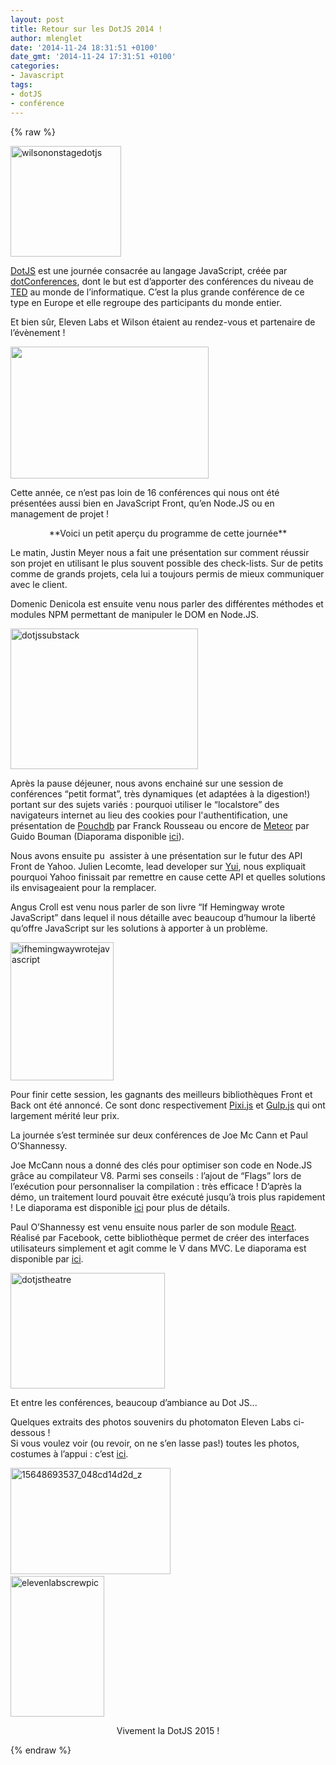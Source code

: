 ```yaml
---
layout: post
title: Retour sur les DotJS 2014 !
author: mlenglet
date: '2014-11-24 18:31:51 +0100'
date_gmt: '2014-11-24 17:31:51 +0100'
categories:
- Javascript
tags:
- dotJS
- conférence
---
```

{% raw %}
<p style="text-align: left;"><img class=" wp-image-1026 aligncenter" src="http://blog.eleven-labs.com/wp-content/uploads/2014/11/wilsononstagedotjs-300x300.jpg" alt="wilsononstagedotjs" width="177" height="177" /></p>
<p style="text-align: left;"><a href="http://www.dotjs.eu/">DotJS</a> est une journée consacrée au langage JavaScript, créée par <a href="http://www.dotconferences.eu/">dotConferences</a>, dont le but est d’apporter des conférences du niveau de <a href="http://www.ted.com/">TED</a> au monde de l’informatique. C’est la plus grande conférence de ce type en Europe et elle regroupe des participants du monde entier.</p>
<p style="text-align: left;">Et bien sûr, Eleven Labs et Wilson étaient au rendez-vous et partenaire de l’évènement !</p>
<p style="text-align: left;"><img class="aligncenter" src="https://c4.staticflickr.com/8/7536/15215885334_04d802e9f0_b.jpg" alt="" width="317" height="211" /></p>
<p style="text-align: left;">Cette année, ce n’est pas loin de 16 conférences qui nous ont été présentées aussi bien en JavaScript Front, qu’en Node.JS ou en management de projet !</p>
<p style="text-align: center;">**Voici un petit aperçu du programme de cette journée**</p>
<p>Le matin, Justin Meyer nous a fait une présentation sur comment réussir son projet en utilisant le plus souvent possible des check-lists. Sur de petits comme de grands projets, cela lui a toujours permis de mieux communiquer avec le client.</p>
<p style="text-align: left;">Domenic Denicola est ensuite venu nous parler des différentes méthodes et modules NPM permettant de manipuler le DOM en Node.JS.</p>
<p><img class="size-medium wp-image-1028 aligncenter" src="http://blog.eleven-labs.com/wp-content/uploads/2014/11/dotjssubstack-300x225.jpg" alt="dotjssubstack" width="300" height="225" /></p>
<p>Après la pause déjeuner, nous avons enchainé sur une session de conférences “petit format”, très dynamiques (et adaptées à la digestion!) portant sur des sujets variés : pourquoi utiliser le “localstore” des navigateurs internet au lieu des cookies pour l'authentification, une présentation de <a href="http://pouchdb.com/">Pouchdb</a> par Franck Rousseau ou encore de <a href="https://www.meteor.com/">Meteor</a> par Guido Bouman (Diaporama disponible <a href="http://fr.slideshare.net/guidobouman/meteor-dotjs-2014">ici</a>).</p>
<p>Nous avons ensuite pu  assister à une présentation sur le futur des API Front de Yahoo. Julien Lecomte, lead developer sur <a href="http://yuilibrary.com/">Yui</a>, nous expliquait pourquoi Yahoo finissait par remettre en cause cette API et quelles solutions ils envisageaient pour la remplacer.</p>
<p>Angus Croll est venu nous parler de son livre “If Hemingway wrote JavaScript” dans lequel il nous détaille avec beaucoup d’humour la liberté qu’offre JavaScript sur les solutions à apporter à un problème.</p>
<p><img class="wp-image-1029 aligncenter" src="http://blog.eleven-labs.com/wp-content/uploads/2014/11/ifhemingwaywrotejavascript-225x300.jpg" alt="ifhemingwaywrotejavascript" width="165" height="221" /></p>
<p>Pour finir cette session, les gagnants des meilleurs bibliothèques Front et Back ont été annoncé. Ce sont donc respectivement <a href="http://www.pixijs.com/">Pixi.js</a> et <a href="http://gulpjs.com/">Gulp.js</a> qui ont largement mérité leur prix.</p>
<p>La journée s’est terminée sur deux conférences de Joe Mc Cann et Paul O’Shannessy.</p>
<p>Joe McCann nous a donné des clés pour optimiser son code en Node.JS grâce au compilateur V8. Parmi ses conseils : l’ajout de “Flags” lors de l’exécution pour personnaliser la compilation : très efficace ! D’après la démo, un traitement lourd pouvait être exécuté jusqu’à trois plus rapidement ! Le diaporama est disponible <a href="https://www.dropbox.com/s/1vk5cjjwiayqt67/Tuning-Node-Joe-McCann-dotJS-EU.zip?dl=0">ici</a> pour plus de détails.</p>
<p>Paul O’Shannessy est venu ensuite nous parler de son module <a href="http://facebook.github.io/react/">React</a>. Réalisé par Facebook, cette bibliothèque permet de créer des interfaces utilisateurs simplement et agit comme le V dans MVC. Le diaporama est disponible par <a href="https://speakerdeck.com/vjeux/react-css-in-js">ici</a>.</p>
<p><img class=" wp-image-1030 aligncenter" src="http://blog.eleven-labs.com/wp-content/uploads/2014/11/dotjstheatre-300x225.jpg" alt="dotjstheatre" width="247" height="185" /></p>
<p>Et entre les conférences, beaucoup d’ambiance au Dot JS...</p>
<p>Quelques extraits des photos souvenirs du photomaton Eleven Labs ci-dessous !<br />
Si vous voulez voir (ou revoir, on ne s’en lasse pas!) toutes les photos, costumes à l’appui : c’est <a href="https://www.facebook.com/media/set/?set=a.236453333168290.1073741837.152455631568061&amp;type=1ci">ici</a>.</p>
<p><img class="wp-image-1032" src="http://blog.eleven-labs.com/wp-content/uploads/2014/11/15648693537_048cd14d2d_z-300x200.jpg" alt="15648693537_048cd14d2d_z" width="256" height="170" />                               <img class="wp-image-1031" src="http://blog.eleven-labs.com/wp-content/uploads/2014/11/elevenlabscrewpic-200x300.jpg" alt="elevenlabscrewpic" width="150" height="225" /></p>
<p style="text-align: center;">Vivement la DotJS 2015 !</p>
{% endraw %}
